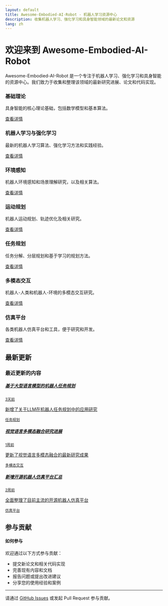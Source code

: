 ```yaml
---
layout: default
title: Awesome-Embodied-AI-Robot - 机器人学习资源中心
description: 收集机器人学习、强化学习和具身智能领域的最新论文和资源
lang: zh
---
```


# 欢迎来到 Awesome-Embodied-AI-Robot

Awesome-Embodied-AI-Robot 是一个专注于机器人学习、强化学习和具身智能的资源中心。我们致力于收集和整理该领域的最新研究进展、论文和代码实现。

<div class="row mb-5">
  <div class="col-md-4 mb-4">
    <div class="card h-100">
      <div class="card-header">
        <h3 class="m-0"><i class="bi bi-book"></i> 基础理论</h3>
      </div>
      <div class="card-body">
        <p>具身智能的核心理论基础，包括数学模型和基本算法。</p>
        <a href="{{ site.baseurl }}/fundamental_theory_cn.html" class="btn btn-primary">查看详情</a>
      </div>
    </div>
  </div>

  <div class="col-md-4 mb-4">
    <div class="card h-100">
      <div class="card-header">
        <h3 class="m-0"><i class="bi bi-robot"></i> 机器人学习与强化学习</h3>
      </div>
      <div class="card-body">
        <p>最新的机器人学习算法、强化学习方法和实践经验。</p>
        <a href="{{ site.baseurl }}/robot_learning_and_reinforcement_learning_cn.html" class="btn btn-primary">查看详情</a>
      </div>
    </div>
  </div>

  <div class="col-md-4 mb-4">
    <div class="card h-100">
      <div class="card-header">
        <h3 class="m-0"><i class="bi bi-camera"></i> 环境感知</h3>
      </div>
      <div class="card-body">
        <p>机器人环境感知和场景理解研究，以及相关算法。</p>
        <a href="{{ site.baseurl }}/environment_perception_cn.html" class="btn btn-primary">查看详情</a>
      </div>
    </div>
  </div>

  <div class="col-md-4 mb-4">
    <div class="card h-100">
      <div class="card-header">
        <h3 class="m-0"><i class="bi bi-map"></i> 运动规划</h3>
      </div>
      <div class="card-body">
        <p>机器人运动规划、轨迹优化及相关研究。</p>
        <a href="{{ site.baseurl }}/motion_planning_cn.html" class="btn btn-primary">查看详情</a>
      </div>
    </div>
  </div>

  <div class="col-md-4 mb-4">
    <div class="card h-100">
      <div class="card-header">
        <h3 class="m-0"><i class="bi bi-list-task"></i> 任务规划</h3>
      </div>
      <div class="card-body">
        <p>任务分解、分层规划和基于学习的规划方法。</p>
        <a href="{{ site.baseurl }}/task_planning_cn.html" class="btn btn-primary">查看详情</a>
      </div>
    </div>
  </div>

  <div class="col-md-4 mb-4">
    <div class="card h-100">
      <div class="card-header">
        <h3 class="m-0"><i class="bi bi-chat-dots"></i> 多模态交互</h3>
      </div>
      <div class="card-body">
        <p>机器人-人类和机器人-环境的多模态交互研究。</p>
        <a href="{{ site.baseurl }}/multimodal_interaction_cn.html" class="btn btn-primary">查看详情</a>
      </div>
    </div>
  </div>

  <div class="col-md-4 mb-4">
    <div class="card h-100">
      <div class="card-header">
        <h3 class="m-0"><i class="bi bi-pc-display"></i> 仿真平台</h3>
      </div>
      <div class="card-body">
        <p>各类机器人仿真平台和工具，便于研究和开发。</p>
        <a href="{{ site.baseurl }}/simulation_platforms_cn.html" class="btn btn-primary">查看详情</a>
      </div>
    </div>
  </div>
</div>

## 最新更新

<div class="card mb-4">
  <div class="card-header">
    <h3 class="m-0"><i class="bi bi-clock-history"></i> 最近更新的内容</h3>
  </div>
  <div class="card-body p-0">
    <div class="list-group list-group-flush">
      <a href="#" class="list-group-item list-group-item-action">
        <div class="d-flex w-100 justify-content-between">
          <h5 class="mb-1">基于大型语言模型的机器人任务规划</h5>
          <small class="text-muted">3天前</small>
        </div>
        <p class="mb-1">新增了关于LLM在机器人任务规划中的应用研究</p>
        <small class="text-muted">任务规划</small>
      </a>
      <a href="#" class="list-group-item list-group-item-action">
        <div class="d-flex w-100 justify-content-between">
          <h5 class="mb-1">视觉语言多模态融合研究进展</h5>
          <small class="text-muted">1周前</small>
        </div>
        <p class="mb-1">更新了视觉语言多模态融合的最新研究成果</p>
        <small class="text-muted">多模态交互</small>
      </a>
      <a href="#" class="list-group-item list-group-item-action">
        <div class="d-flex w-100 justify-content-between">
          <h5 class="mb-1">新增开源机器人仿真平台汇总</h5>
          <small class="text-muted">2周前</small>
        </div>
        <p class="mb-1">全面整理了目前主流的开源机器人仿真平台</p>
        <small class="text-muted">仿真平台</small>
      </a>
    </div>
  </div>
</div>

## 参与贡献

<div class="alert alert-info" role="alert">
  <h4 class="alert-heading"><i class="bi bi-info-circle"></i> 如何参与</h4>
  <p>欢迎通过以下方式参与贡献：</p>
  <ul>
    <li>提交新论文和相关代码实现</li>
    <li>完善现有内容和文档</li>
    <li>报告问题或提出改进建议</li>
    <li>分享您的使用经验和案例</li>
  </ul>
  <hr>
  <p class="mb-0">请通过 <a href="https://github.com/GlimmerLab/Awesome-Embodied-AI-Robot/issues" class="alert-link">GitHub Issues</a> 或发起 Pull Request 参与贡献。</p>
</div>
